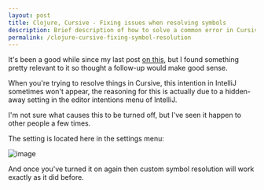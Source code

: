 ```yaml
---
layout: post
title: Clojure, Cursive - Fixing issues when resolving symbols
description: Brief description of how to solve a common error in Cursive, the Clojure IDE
permalink: /clojure-cursive-fixing-symbol-resolution
---
```


It's been a good while since my last post [on this](https://blog.jordanrobinson.co.uk/clojure-cursive-httpkit-resolution), but I found something pretty relevant to it so thought a follow-up would make good sense. 

When you're trying to resolve things in Cursive, this intention in IntelliJ sometimes won't appear, the reasoning for this is actually due to a hidden-away setting in the editor intentions menu of IntelliJ.

I'm not sure what causes this to be turned off, but I've seen it happen to other people a few times.

The setting is located here in the settings menu:

![image](https://user-images.githubusercontent.com/1202911/191520357-d636e132-1fbe-422c-824d-c5726551377a.png)

And once you've turned it on again then custom symbol resolution will work exactly as it did before.
